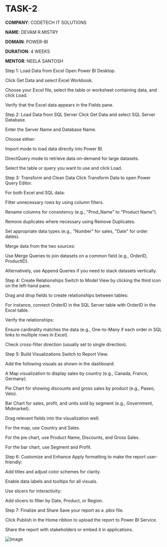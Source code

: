 # TASK-2

**COMPANY**: CODETECH IT SOLUTIONS

**NAME**: DEVAM R.MISTRY

**DOMAIN**: POWER-BI

**DURATION**: 4 WEEKS

**MENTOR**: NEELA SANTOSH


Step 1: Load Data from Excel
Open Power BI Desktop.

Click Get Data and select Excel Workbook.

Choose your Excel file, select the table or worksheet containing data, and click Load.

Verify that the Excel data appears in the Fields pane.

Step 2: Load Data from SQL Server
Click Get Data and select SQL Server Database.

Enter the Server Name and Database Name.

Choose either:

Import mode to load data directly into Power BI.

DirectQuery mode to retrieve data on-demand for large datasets.

Select the table or query you want to use and click Load.

Step 3: Transform and Clean Data
Click Transform Data to open Power Query Editor.

For both Excel and SQL data:

Filter unnecessary rows by using column filters.

Rename columns for consistency (e.g., "Prod_Name" to "Product Name").

Remove duplicates where necessary using Remove Duplicates.

Set appropriate data types (e.g., "Number" for sales, "Date" for order dates).

Merge data from the two sources:

Use Merge Queries to join datasets on a common field (e.g., OrderID, ProductID).

Alternatively, use Append Queries if you need to stack datasets vertically.

Step 4: Create Relationships
Switch to Model View by clicking the third icon on the left-hand pane.

Drag and drop fields to create relationships between tables:

For instance, connect OrderID in the SQL Server table with OrderID in the Excel table.

Verify the relationships:

Ensure cardinality matches the data (e.g., One-to-Many if each order in SQL links to multiple rows in Excel).

Check cross-filter direction (usually set to single direction).

Step 5: Build Visualizations
Switch to Report View.

Add the following visuals as shown in the dashboard:

A Map visualization to display sales by country (e.g., Canada, France, Germany).

Pie Chart for showing discounts and gross sales by product (e.g., Paseo, Velo).

Bar Chart for sales, profit, and units sold by segment (e.g., Government, Midmarket).

Drag relevant fields into the visualization well:

For the map, use Country and Sales.

For the pie chart, use Product Name, Discounts, and Gross Sales.

For the bar chart, use Segment and Profit.

Step 6: Customize and Enhance
Apply formatting to make the report user-friendly:

Add titles and adjust color schemes for clarity.

Enable data labels and tooltips for all visuals.

Use slicers for interactivity:

Add slicers to filter by Date, Product, or Region.

Step 7: Finalize and Share
Save your report as a .pbix file.

Click Publish in the Home ribbon to upload the report to Power BI Service.

Share the report with stakeholders or embed it in applications.

![Image](https://github.com/user-attachments/assets/5b870f7e-9e43-4269-9eee-0f674540a821)
